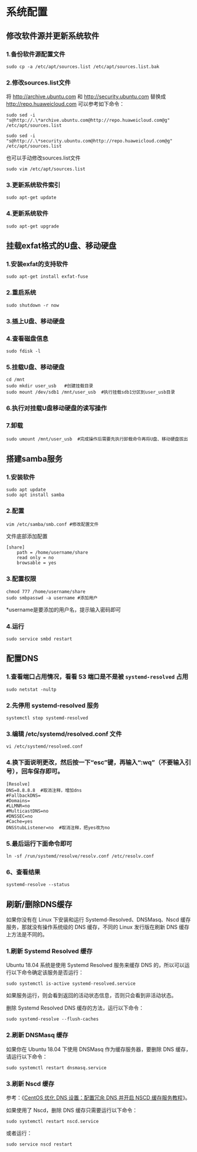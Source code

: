 # 系统配置

## 修改软件源并更新系统软件

### 1.备份软件源配置文件

```shell
sudo cp -a /etc/apt/sources.list /etc/apt/sources.list.bak
```

### 2.修改sources.list文件

将 http://archive.ubuntu.com 和 http://security.ubuntu.com 替换成 http://repo.huaweicloud.com 可以参考如下命令：

```shell
sudo sed -i "s@http://.\*archive.ubuntu.com@http://repo.huaweicloud.com@g" /etc/apt/sources.list

sudo sed -i "s@http://.\*security.ubuntu.com@http://repo.huaweicloud.com@g" /etc/apt/sources.list
```

也可以手动修改sources.list文件

```shell
sudo vim /etc/apt/sources.list
```

### 3.更新系统软件索引

```shell
sudo apt-get update
```

### 4.更新系统软件

```shell
sudo apt-get upgrade
```

## 挂载exfat格式的U盘、移动硬盘

### 1.安装exfat的支持软件

```shell
sudo apt-get install exfat-fuse
```

### 2.重启系统

```shell
sudo shutdown -r now
```

### 3.插上U盘、移动硬盘

### 4.查看磁盘信息

```shell
sudo fdisk -l 
```

### 5.挂载U盘、移动硬盘

```shell
cd /mnt
sudo mkdir user_usb   #创建挂载目录
sudo mount /dev/sdb1 /mnt/user_usb  #执行挂载sdb1分区到user_usb目录
```

### 6.执行对挂载U盘移动硬盘的读写操作

### 7.卸载

```shell
sudo umount /mnt/user_usb  #完成操作后需要先执行卸载命令再将U盘、移动硬盘拔出
```

## 搭建samba服务

### 1.安装软件

```shell
sudo apt update
sudo apt install samba
```

### 2.配置

```shell
vim /etc/samba/smb.conf #修改配置文件
```

文件底部添加配置

```shell
[share]
    path = /home/username/share
    read only = no
    browsable = yes
```

### 3.配置权限

```shell
chmod 777 /home/username/share
sudo smbpasswd -a username #添加用户
```

\*username是要添加的用户名，提示输入密码即可

### 4.运行

```shell
sudo service smbd restart
```

## 配置DNS

### 1.查看端口占用情况，看看 53 端口是不是被 `systemd-resolved` 占用

```
sudo netstat -nultp
```

### 2.先停用 systemd-resolved 服务

```
systemctl stop systemd-resolved
```

### 3.编辑 /etc/systemd/resolved.conf 文件

```
vi /etc/systemd/resolved.conf
```

### 4.换下面说明更改，然后按一下“esc”键，再输入“:wq”（不要输入引号），回车保存即可。

```
[Resolve]
DNS=8.8.8.8  #取消注释，增加dns
#FallbackDNS=
#Domains=
#LLMNR=no
#MulticastDNS=no
#DNSSEC=no
#Cache=yes
DNSStubListener=no  #取消注释，把yes改为no
```

### 5.最后运行下面命令即可

```
ln -sf /run/systemd/resolve/resolv.conf /etc/resolv.conf
```

### 6、查看结果

```
systemd-resolve --status
```

## 刷新/删除DNS缓存

如果你没有在 Linux 下安装和运行 Systemd-Resolved、DNSMasq、Nscd 缓存服务，那就没有操作系统级的 DNS 缓存，不同的 Linux 发行版在刷新 DNS 缓存上方法是不同的。

### 1.刷新 Systemd Resolved 缓存

Ubuntu 18.04 系统是使用 Systemd Resolved 服务来缓存 DNS 的，所以可以运行以下命令确定该服务是否运行：

```
sudo systemctl is-active systemd-resolved.service
```

如果服务运行，则会看到返回的活动状态信息，否则只会看到非活动状态。

删除 Systemd Resolved DNS 缓存的方法，运行以下命令：

```
sudo systemd-resolve --flush-caches
```

### 2.刷新 DNSMasq 缓存

如果你在 Ubuntu 18.04 下使用 DNSMasq 作为缓存服务器，要删除 DNS 缓存，请运行以下命令：

```
sudo systemctl restart dnsmasq.service
```

### 3.刷新 Nscd 缓存

参考：《[CentOS 优化 DNS 设置：配置冗余 DNS 并开启 NSCD 缓存服务教程](https://oldtang.com/3317.html)》。

如果使用了 Nscd，删除 DNS 缓存只需要运行以下命令：

```
sudo systemctl restart nscd.service
```

或者运行：

```
sudo service nscd restart
```
